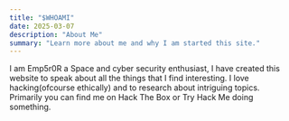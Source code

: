 ```yaml
---
title: "$WHOAMI"
date: 2025-03-07
description: "About Me"
summary: "Learn more about me and why I am started this site."
---
```

I am Emp5r0R a Space and cyber security enthusiast, I have created this website to speak about all the things that I find interesting. I love hacking(ofcourse ethically) and to research about intriguing topics. Primarily you can find me on Hack The Box or Try Hack Me doing something.  


